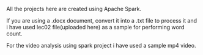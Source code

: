 All the projects here are created using Apache Spark.

If you are using a .docx document, convert it into a .txt file to process it and i have used lec02 file(uploaded here) as a sample for performing word count.

For the video analysis using spark project i have used a sample mp4 video.
